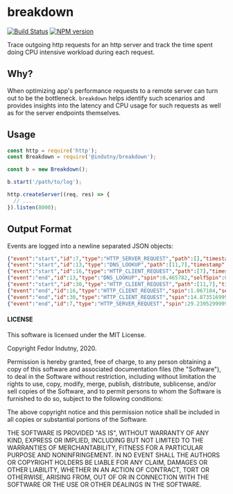 # breakdown
[![Build Status](https://secure.travis-ci.org/@indutny/breakdown.svg)](http://travis-ci.org/@indutny/breakdown)
[![NPM version](https://badge.fury.io/js/@indutny/breakdown.svg)](https://badge.fury.io/js/@indutny/breakdown)

Trace outgoing http requests for an http server and track the time spent
doing CPU intensive workload during each request.

## Why?

When optimizing app's performance requests to a remote server can turn out to be
the bottleneck. `breakdown` helps identify such scenarios and provides insights
into the latency and CPU usage for such requests as well as for the server
endpoints themselves.

## Usage

```js
const http = require('http');
const Breakdown = require('@indutny/breakdown');

const b = new Breakdown();

b.start('/path/to/log');

http.createServer((req, res) => {
  // ....
}).listen(8000);
```

## Output Format

Events are logged into a newline separated JSON objects:
```json
{"event":"start","id":7,"type":"HTTP_SERVER_REQUEST","path":[],"timestamp":44001121.574406,"meta":{"method":"GET","headers":{"host":"127.0.0.1:8000","user-agent":"curl/7.54.0","accept":"*/*"},"url":"/"}}
{"event":"start","id":13,"type":"DNS_LOOKUP","path":[11,7],"timestamp":44001132.18957,"meta":{"family":"any","hostname":"example.com"}}
{"event":"start","id":16,"type":"HTTP_CLIENT_REQUEST","path":[7],"timestamp":44001133.957034,"meta":{"method":"GET","path":"/","headers":{"host":"example.com"}}}
{"event":"end","id":13,"type":"DNS_LOOKUP","spin":0.465782,"selfSpin":0.465782,"timestamp":44001143.588424005,"duration":11.398854}
{"event":"start","id":30,"type":"HTTP_CLIENT_REQUEST","path":[11,7],"timestamp":44001168.393151,"meta":{"method":"GET","path":"/","headers":{"host":"example.com"}}}
{"event":"end","id":16,"type":"HTTP_CLIENT_REQUEST","spin":1.067104,"selfSpin":0.826454,"timestamp":44001168.914907,"duration":34.957873}
{"event":"end","id":30,"type":"HTTP_CLIENT_REQUEST","spin":14.873516999999998,"selfSpin":12.892622,"timestamp":44001197.395594,"duration":29.002443}
{"event":"end","id":7,"type":"HTTP_SERVER_REQUEST","spin":29.239529999999995,"selfSpin":12.927838,"timestamp":44001197.857574,"duration":76.283168}
```

#### LICENSE

This software is licensed under the MIT License.

Copyright Fedor Indutny, 2020.

Permission is hereby granted, free of charge, to any person obtaining a
copy of this software and associated documentation files (the
"Software"), to deal in the Software without restriction, including
without limitation the rights to use, copy, modify, merge, publish,
distribute, sublicense, and/or sell copies of the Software, and to permit
persons to whom the Software is furnished to do so, subject to the
following conditions:

The above copyright notice and this permission notice shall be included
in all copies or substantial portions of the Software.

THE SOFTWARE IS PROVIDED "AS IS", WITHOUT WARRANTY OF ANY KIND, EXPRESS
OR IMPLIED, INCLUDING BUT NOT LIMITED TO THE WARRANTIES OF
MERCHANTABILITY, FITNESS FOR A PARTICULAR PURPOSE AND NONINFRINGEMENT. IN
NO EVENT SHALL THE AUTHORS OR COPYRIGHT HOLDERS BE LIABLE FOR ANY CLAIM,
DAMAGES OR OTHER LIABILITY, WHETHER IN AN ACTION OF CONTRACT, TORT OR
OTHERWISE, ARISING FROM, OUT OF OR IN CONNECTION WITH THE SOFTWARE OR THE
USE OR OTHER DEALINGS IN THE SOFTWARE.
